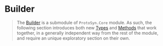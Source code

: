 # Builder

> The [Builder](@ref) is a submodule of `ProtoSyn.Core` module. As such, the following section introduces both new [Types](@ref) and [Methods](@ref) that work together, in a generally independent way from the rest of the module, and require an unique exploratory section on their own.